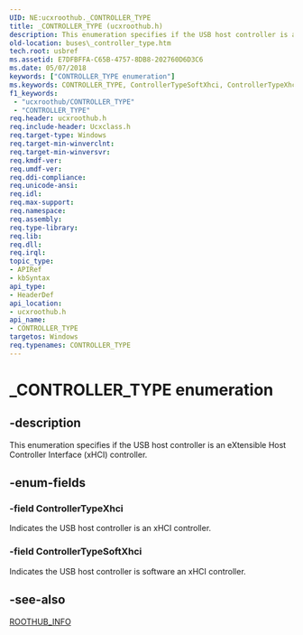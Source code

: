 ```yaml
---
UID: NE:ucxroothub._CONTROLLER_TYPE
title: _CONTROLLER_TYPE (ucxroothub.h)
description: This enumeration specifies if the USB host controller is an eXtensible Host Controller Interface (xHCI) controller.
old-location: buses\_controller_type.htm
tech.root: usbref
ms.assetid: E7DFBFFA-C65B-4757-8DB8-202760D6D3C6
ms.date: 05/07/2018
keywords: ["CONTROLLER_TYPE enumeration"]
ms.keywords: CONTROLLER_TYPE, ControllerTypeSoftXhci, ControllerTypeXhci, _CONTROLLER_TYPE, _CONTROLLER_TYPE enumeration [Buses], buses._controller_type, ucxroothub/ControllerTypeSoftXhci, ucxroothub/ControllerTypeXhci, ucxroothub/_CONTROLLER_TYPE
f1_keywords:
 - "ucxroothub/CONTROLLER_TYPE"
 - "CONTROLLER_TYPE"
req.header: ucxroothub.h
req.include-header: Ucxclass.h
req.target-type: Windows
req.target-min-winverclnt: 
req.target-min-winversvr: 
req.kmdf-ver: 
req.umdf-ver: 
req.ddi-compliance: 
req.unicode-ansi: 
req.idl: 
req.max-support: 
req.namespace: 
req.assembly: 
req.type-library: 
req.lib: 
req.dll: 
req.irql: 
topic_type:
- APIRef
- kbSyntax
api_type:
- HeaderDef
api_location:
- ucxroothub.h
api_name:
- CONTROLLER_TYPE
targetos: Windows
req.typenames: CONTROLLER_TYPE
---
```


# _CONTROLLER_TYPE enumeration


## -description


This enumeration specifies if the USB host controller is an eXtensible Host Controller Interface (xHCI) controller.


## -enum-fields




### -field ControllerTypeXhci

Indicates the USB host controller is an xHCI controller.


### -field ControllerTypeSoftXhci

Indicates the USB host controller is software an xHCI controller.


## -see-also




<a href="https://docs.microsoft.com/windows-hardware/drivers/ddi/ucxroothub/ns-ucxroothub-_roothub_info">ROOTHUB_INFO</a>
 

 

